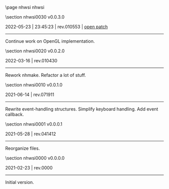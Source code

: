 \page nhwsi nhwsi

<div style="max-width:700px;">

\section nhwsi0030 v0.0.3.0

2022-05-23 | 23:45:23 | rev.010553 | [open patch](../../patches/html/md_pages_6811cfdd57cf3fd4a0dbec076ef11a8723f5787a.html)

 ---

 Continue work on OpenGL implementation.



\section nhwsi0020 v0.0.2.0

2022-03-16 | rev.010430

 ---

 Rework nhmake. Refactor a lot of stuff.



\section nhwsi0010 v0.0.1.0

2021-06-14 | rev.071911

 ---

 Rewrite event-handling structures. Simplify keyboard handling. Add event callback.



\section nhwsi0001 v0.0.0.1

2021-05-28 | rev.041412

 ---

 Reorganize files.



\section nhwsi0000 v0.0.0.0

2021-02-23 | rev.0000

 ---

 Initial version.



</div>